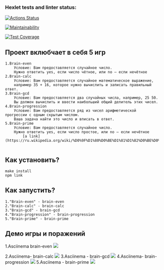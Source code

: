 ### Hexlet tests and linter status:
[![Actions Status](https://github.com/EgCornel/frontend-project-44/actions/workflows/hexlet-check.yml/badge.svg)](https://github.com/EgCornel/frontend-project-44/actions)

[![Maintainability](https://api.codeclimate.com/v1/badges/4e0e76b804f47fa314dd/maintainability)](https://codeclimate.com/github/EgCornel/frontend-project-44/maintainability)

[![Test Coverage](https://api.codeclimate.com/v1/badges/4e0e76b804f47fa314dd/test_coverage)](https://codeclimate.com/github/EgCornel/frontend-project-44/test_coverage)

## Проект вклюбчает в себя 5 игр
```
1.Brain-even
    Условие: Вам предоставляется случайное число. 
    Нужно ответить yes, если число чётное, или no — если нечётное
2.Brain-calc
    Условие: Вам предоставляется случайное математическое выражение, 
    например 35 + 16, которое нужно вычислить и записать правильный ответ.
3.Brain-gcd
    Условие: Вам предоставляется два случайных числа, например, 25 50. 
    Вы должен вычислить и ввести наибольший общий делитель этих чисел.
4.Brain-progression
    Условие: Вам предоставляется ряд из чисел арифметической прогрессии с одным скрытым числом.
    Ваша задача найти это число и вписать в ответ.
5.Brain-prime
    Условие: Вам предоставляется случайное число. 
    Нужно ответить yes, если число простое, или no — если нечётное
        [a link](https://ru.wikipedia.org/wiki/%D0%9F%D1%80%D0%BE%D1%81%D1%82%D0%BE%D0%B5_%D1%87%D0%B8%D1%81%D0%BB%D0%BE)
    
```
## Как установить?
```
make install
npm link
```
## Как запустить?
```
1."Brain-even" - brain-even
2."Brain-calc" - brain-calc
3."Brain-gcd" - brain-gcd
4."Brain-progression" - brain-progression
5."Brain-prime" - brain-prime 
```
## Демо игры и поражений

1.Asciinema brain-even
<a href="https://asciinema.org/a/5KzXH4jYRYH8BO1S3hRCpnPyK" target="_blank"><img src="https://asciinema.org/a/5KzXH4jYRYH8BO1S3hRCpnPyK.svg"/></a>

2.Asciinema- brain-calc
<a href="https://asciinema.org/a/9hw3pZSul1WrojkjbM92DabNe" target="_blank"><img src="https://asciinema.org/a/9hw3pZSul1WrojkjbM92DabNe.svg" /></a>
3.Asciinema - brain-gcd
<a href="https://asciinema.org/a/9hw3pZSul1WrojkjbM92DabNe" target="_blank"><img src="https://asciinema.org/a/9hw3pZSul1WrojkjbM92DabNe.svg" /></a>
4.Asciinema- brain-progression
<a href="https://asciinema.org/a/X78DtrlnIM2Wp7O6gpcoYaFWP" target="_blank"><img src="https://asciinema.org/a/X78DtrlnIM2Wp7O6gpcoYaFWP.svg" /></a>
5.Asciinema - brain-prime 
<a href="https://asciinema.org/a/kjuGQnPibKAq1F2wdPwFlHin1" target="_blank"><img src="https://asciinema.org/a/kjuGQnPibKAq1F2wdPwFlHin1.svg" /></a>